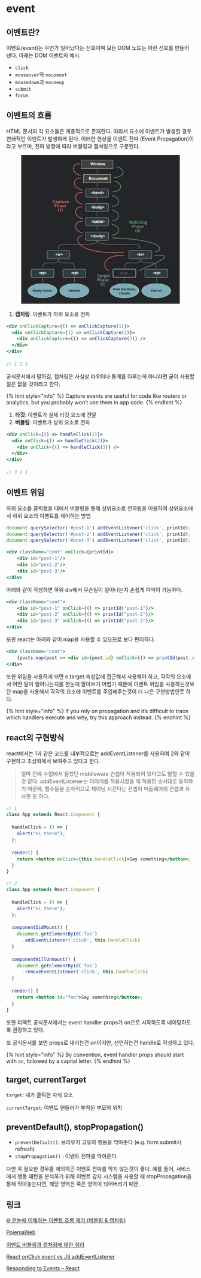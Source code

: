 # event

## 이벤트란?

이벤트(event)는 무언가 일어났다는 신호이며 모든 DOM 노드는 이런 신호를 만들어 낸다. 아래는 DOM 이벤트의 예시.

* `click`
* `mouseover`와 `mouseout`
* `mousedown`과 `mouseup`
* `submit`
* `focus`

## 이벤트의 흐름

HTML 문서의 각 요소들은 계층적으로 존재한다. 따라서 요소에 이벤트가 발생할 경우 연쇄적인 이벤트가 발생하게 된다. 이러한 현상을 이벤트 전파 (Event Propagation)이라고 부르며, 전파 방향에 따라 버블링과 캡쳐링으로 구분된다.

<figure><img src="../.gitbook/assets/Untitled (6) (1).png" alt=""><figcaption></figcaption></figure>

1. **캡처링**: 이벤트가 하위 요소로 전파

```jsx
<div onClickCapture={() => onClickCapture(1)}>
  <div onClickCapture={() => onClickCapture(2)}>
    <div onClickCapture={() => onClickCapture(3)} />
  </div>
</div>

// 1 2 3
```

공식문서에서 말하길, 캡쳐링은 사실상 라우터나 통계를 다루는게 아니라면 굳이 사용할 일은 없을 것이라고 한다.

{% hint style="info" %}
Capture events are useful for code like routers or analytics, but you probably won’t use them in app code.
{% endhint %}

1. **타깃**: 이벤트가 실제 타깃 요소에 전달
2. **버블링**: 이벤트가 상위 요소로 전파

```jsx
<div onClick={() => handleClick(1)}>
  <div onClick={() => handleClick(2)}>
    <div onClick={() => handleClick(3)} />
  </div>
</div>

// 3 2 1
```

## 이벤트 위임

하위 요소를 클릭했을 때에서 버블링을 통해 상위요소로 전파됨을 이용하여 상위요소에서 하위 요소의 이벤트를 제어하는 방법

```jsx
document.querySelector('#post-1').addEventListener('click', printId);
document.querySelector('#post-2').addEventListener('click', printId);
document.querySelector('#post-3').addEventListener('click', printId);
```

```jsx
<div className="cont" onClick={printId}>
	<div id="post-1"/>
	<div id="post-2"/>
	<div id="post-3"/>
</div>
```

아래와 같이 작성하면 하위 div에서 무슨일이 일어나는지 손쉽게 파악이 가능하다.

```jsx
<div className="cont">
	<div id="post-1" onClick={() => printId("post-1"}/>
	<div id="post-2" onClick={() => printId("post-2"}/>
	<div id="post-3" onClick={() => printId("post-3"}/>
</div>
```

또한 react는 아래와 같이 map을 사용할 수 있으므로 보다 편리하다.

```jsx
<div className="cont">
	{posts.map(post => <div id={post.id} onClick={() => printId(post.id)}/>)}
</div>
```

또한 위임을 사용하게 되면 e.target.속성값에 접근해서 사용해야 하고, 각각의 요소에서 어떤 일이 일어나는지를 한눈에 알아보기 어렵기 때문에 이벤트 위임을 사용하는것보단 map을 사용해서 각각의 요소에 이벤트를 주입해주는것이 더 나은 구현방법인듯 하다.

{% hint style="info" %}
If you rely on propagation and it’s difficult to trace which handlers execute and why, try this approach instead.
{% endhint %}

## react의 구현방식

react에서는 1과 같은 코드를 내부적으로는 addEventListener를 사용하여 2와 같이 구현하고 추상화해서 보여주고 있다고 한다.

> 얼마 전에 수업에서 들었던 middleware 컨셉이 적용되어 있다고도 말할 수 있을 것 같다. addEventListener는 여러개를 적용시켰을 때 적용한 순서대로 동작하기 때문에, 함수들을 순차적으로 체이닝 시킨다는 컨셉이 미들웨어의 컨셉과 유사한 듯 하다.

```jsx
// 1
class App extends React.Component {

  handleClick = () => {
    alert("Hi there");
  };

  render() {
    return <button onClick={this.handleClick}>Say something</button>;
  }
}
```

```jsx
// 2
class App extends React.Component {

  handleClick = () => {
    alert("Hi there");
  };

  componentDidMount() {
    document.getElementById('foo')
      .addEventListener('click', this.handleClick)
  }

  componentWillUnmount() {
    document.getElementById('foo')
      .removeEventListener('click', this.handleClick)
  }

  render() {
    return <button id="foo">Say something</button>;
  }
}
```

또한 리액트 공식문서에서는 event handler props가 on으로 시작하도록 네이밍하도록 권장하고 있다.

또 공식문서를 보면 props로 내리는건 on이지만, 선언하는건 handle로 작성하고 있다.

{% hint style="info" %}
By convention, event handler props should start with `on`, followed by a capital letter.
{% endhint %}

## target, currentTarget

`target`: 내가 클릭한 자식 요소

`currentTarget`: 이벤트 핸들러가 부착된 부모의 위치

## preventDefault(), stopPropagation()

* `preventDefault()`: 브라우저 고유의 행동을 막아준다 (e.g. form submit시 refresh)
* `stopPropagation()` : 이벤트 전파를 막아준다.

다만 꼭 필요한 경우를 제외하곤 이벤트 전파를 막지 않는것이 좋다. 예를 들어, 서비스에서 행동 패턴을 분석하기 위해 이벤트 감지 시스템을 사용할 때 stopPropagation을 통해 막아놓는다면, 해당 영역은 죽은 영역이 되어버리기 때문.

## 링크

[🌐 한눈에 이해하는 이벤트 흐름 제어 (버블링 & 캡처링)](https://inpa.tistory.com/entry/JS-%F0%9F%93%9A-%EB%B2%84%EB%B8%94%EB%A7%81-%EC%BA%A1%EC%B3%90%EB%A7%81)

[PoiemaWeb](https://poiemaweb.com/js-event)

[이벤트 버블링과 캡처링에 대한 정리](https://velog.io/@tlatjdgh3778/%EC%9D%B4%EB%B2%A4%ED%8A%B8-%EB%B2%84%EB%B8%94%EB%A7%81%EA%B3%BC-%EC%BA%A1%EC%B2%98%EB%A7%81%EC%97%90-%EB%8C%80%ED%95%9C-%EC%A0%95%EB%A6%AC)

[React onClick event vs JS addEventListener](https://linguinecode.com/post/react-onclick-event-vs-js-addeventlistener)

[Responding to Events – React](https://react.dev/learn/responding-to-events)
